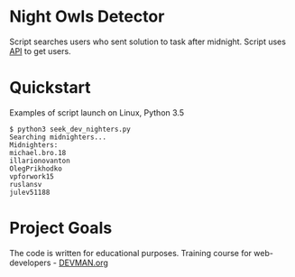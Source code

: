 # Night Owls Detector

Script searches users who sent solution to task after midnight.
Script uses [API](https://devman.org/api/challenges/solution_attempts/) to get users.

# Quickstart
Examples of script launch on Linux, Python 3.5

```
$ python3 seek_dev_nighters.py
Searching midnighters...
Midnighters:
michael.bro.18
illarionovanton
OlegPrikhodko
vpforwork15
ruslansv
julev51188
```

# Project Goals

The code is written for educational purposes. Training course for web-developers - [DEVMAN.org](https://devman.org)
